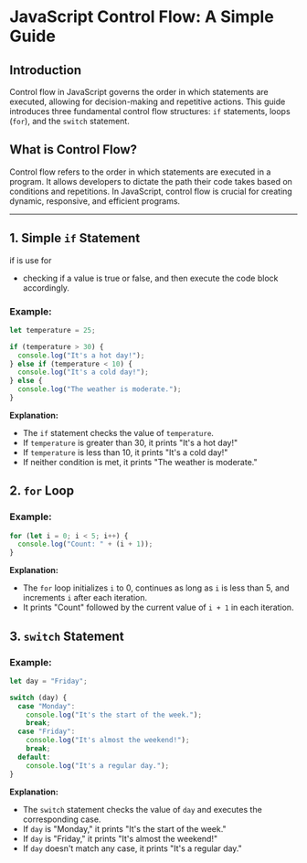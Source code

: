 # JavaScript Control Flow: A Simple Guide

## Introduction

Control flow in JavaScript governs the order in which statements are executed, allowing for decision-making and repetitive actions. This guide introduces three fundamental control flow structures: `if` statements, loops (`for`), and the `switch` statement.

  ## What is Control Flow?
  
  Control flow refers to the order in which statements are executed in a program. It allows developers to dictate the path their code takes based on conditions and repetitions. In JavaScript, control flow is crucial for creating dynamic, responsive, and efficient programs.

---
## 1. **Simple `if` Statement**
if is use for
- checking if a value is true or false, and then execute the code block accordingly.
  



### Example:

```javascript
let temperature = 25;

if (temperature > 30) {
  console.log("It's a hot day!");
} else if (temperature < 10) {
  console.log("It's a cold day!");
} else {
  console.log("The weather is moderate.");
}
```

**Explanation:**
- The `if` statement checks the value of `temperature`.
- If `temperature` is greater than 30, it prints "It's a hot day!"
- If `temperature` is less than 10, it prints "It's a cold day!"
- If neither condition is met, it prints "The weather is moderate."

## 2. **`for` Loop**

### Example:

```javascript
for (let i = 0; i < 5; i++) {
  console.log("Count: " + (i + 1));
}
```

**Explanation:**
- The `for` loop initializes `i` to 0, continues as long as `i` is less than 5, and increments `i` after each iteration.
- It prints "Count" followed by the current value of `i + 1` in each iteration.

## 3. **`switch` Statement**

### Example:

```javascript
let day = "Friday";

switch (day) {
  case "Monday":
    console.log("It's the start of the week.");
    break;
  case "Friday":
    console.log("It's almost the weekend!");
    break;
  default:
    console.log("It's a regular day.");
}
```

**Explanation:**
- The `switch` statement checks the value of `day` and executes the corresponding case.
- If `day` is "Monday," it prints "It's the start of the week."
- If `day` is "Friday," it prints "It's almost the weekend!"
- If `day` doesn't match any case, it prints "It's a regular day."

